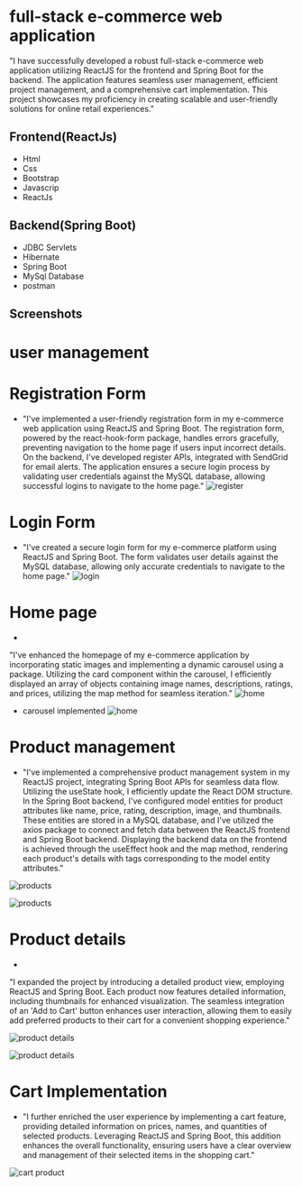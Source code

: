 # full-stack e-commerce web application

"I have successfully developed a robust full-stack e-commerce web application utilizing ReactJS for the frontend and Spring Boot for the backend. The application features seamless user management, efficient project management, and a comprehensive cart implementation. This project showcases my proficiency in creating scalable and user-friendly solutions for online retail experiences."
## Frontend(ReactJs)

- Html
- Css
- Bootstrap
- Javascrip
- ReactJs

## Backend(Spring Boot)
- JDBC Servlets
- Hibernate
- Spring Boot
- MySql Database
- postman
## Screenshots
# user management
# Registration Form
- "I've implemented a user-friendly registration form in my e-commerce web application using ReactJS and Spring Boot. The registration form, powered by the react-hook-form package, handles errors gracefully, preventing navigation to the home page if users input incorrect details. On the backend, I've developed register APIs, integrated with SendGrid for email alerts. The application ensures a secure login process by validating user credentials against the MySQL database, allowing successful logins to navigate to the home page."
![register](https://github.com/bhaskar-nayak/E-commerce-full-stack-application/blob/master/Screenshot%20(8).png?raw=true)

# Login Form
- "I've created a secure login form for my e-commerce platform using ReactJS and Spring Boot. The form validates user details against the MySQL database, allowing only accurate credentials to navigate to the home page."
![login](https://github.com/bhaskar-nayak/E-commerce-full-stack-application/blob/master/Screenshot%20(7).png?raw=true)
# Home page
- 
"I've enhanced the homepage of my e-commerce application by incorporating static images and implementing a dynamic carousel using a package. Utilizing the card component within the carousel, I efficiently displayed an array of objects containing image names, descriptions, ratings, and prices, utilizing the map method for seamless iteration."
![home](https://github.com/bhaskar-nayak/E-commerce-full-stack-application/blob/master/Screenshot%20(2).png?raw=true)
 
 - carousel implemented
![home](https://github.com/bhaskar-nayak/E-commerce-full-stack-application/blob/master/Screenshot%20(5).png?raw=true)

# Product management
- "I've implemented a comprehensive product management system in my ReactJS project, integrating Spring Boot APIs for seamless data flow. Utilizing the useState hook, I efficiently update the React DOM structure. In the Spring Boot backend, I've configured model entities for product attributes like name, price, rating, description, image, and thumbnails. These entities are stored in a MySQL database, and I've utilized the axios package to connect and fetch data between the ReactJS frontend and Spring Boot backend. Displaying the backend data on the frontend is achieved through the useEffect hook and the map method, rendering each product's details with tags corresponding to the model entity attributes."

![products](https://github.com/bhaskar-nayak/E-commerce-full-stack-application/blob/master/Screenshot%20(9).png?raw=true)

![products](https://github.com/bhaskar-nayak/E-commerce-full-stack-application/blob/master/Screenshot%20(10).png?raw=true)

# Product details
- 
"I expanded the project by introducing a detailed product view, employing ReactJS and Spring Boot. Each product now features detailed information, including thumbnails for enhanced visualization. The seamless integration of an 'Add to Cart' button enhances user interaction, allowing them to easily add preferred products to their cart for a convenient shopping experience."

![product details](https://github.com/bhaskar-nayak/E-commerce-full-stack-application/blob/master/Screenshot%20(12).png?raw=true)

![product details](https://github.com/bhaskar-nayak/E-commerce-full-stack-application/blob/master/Screenshot%20(11).png?raw=true)

# Cart Implementation
- "I further enriched the user experience by implementing a cart feature, providing detailed information on prices, names, and quantities of selected products. Leveraging ReactJS and Spring Boot, this addition enhances the overall functionality, ensuring users have a clear overview and management of their selected items in the shopping cart."

![cart product](https://github.com/bhaskar-nayak/E-commerce-full-stack-application/blob/master/Screenshot%20(13).png?raw=true)




